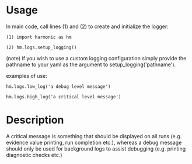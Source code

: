 
Usage
================

In main code, call lines (1) and (2) to create and initialize the logger:

	(1) import harmonic as hm 

	(2) hm.logs.setup_logging()

(note) if you wish to use a custom logging configuration simply provide the 
pathname to your yaml as the argument to setup_logging('pathname').

examples of use:

    hm.logs.low_log('a debug level message')

    hm.logs.high_log('a critical level message')


Description
================

A critical message is something that should be displayed on all runs (e.g. 
evidence value printing, run completion etc.), whereas a debug message 
should only be used for background logs to assist debugging (e.g. 
printing diagnostic checks etc.)